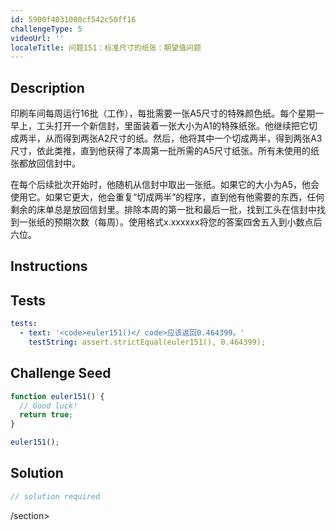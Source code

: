 ```yaml
---
id: 5900f4031000cf542c50ff16
challengeType: 5
videoUrl: ''
localeTitle: 问题151：标准尺寸的纸张：期望值问题
---
```


## Description
<section id="description">印刷车间每周运行16批（工作），每批需要一张A5尺寸的特殊颜色纸。每个星期一早上，工头打开一个新信封，里面装着一张大小为A1的特殊纸张。他继续把它切成两半，从而得到两张A2尺寸的纸。然后，他将其中一个切成两半，得到两张A3尺寸，依此类推，直到他获得了本周第一批所需的A5尺寸纸张。所有未使用的纸张都放回信封中。 <p>在每个后续批次开始时，他随机从信封中取出一张纸。如果它的大小为A5，他会使用它。如果它更大，他会重复“切成两半”的程序，直到他有他需要的东西，任何剩余的床单总是放回信封里。排除本周的第一批和最后一批，找到工头在信封中找到一张纸的预期次数（每周）。使用格式x.xxxxxx将您的答案四舍五入到小数点后六位。 </p></section>

## Instructions
<section id="instructions">
</section>

## Tests
<section id='tests'>

```yml
tests:
  - text: '<code>euler151()</ code>应该返回0.464399。'
    testString: assert.strictEqual(euler151(), 0.464399);

```

</section>

## Challenge Seed
<section id='challengeSeed'>

<div id='js-seed'>

```js
function euler151() {
  // Good luck!
  return true;
}

euler151();

```

</div>



</section>

## Solution
<section id='solution'>

```js
// solution required
```

/section>
